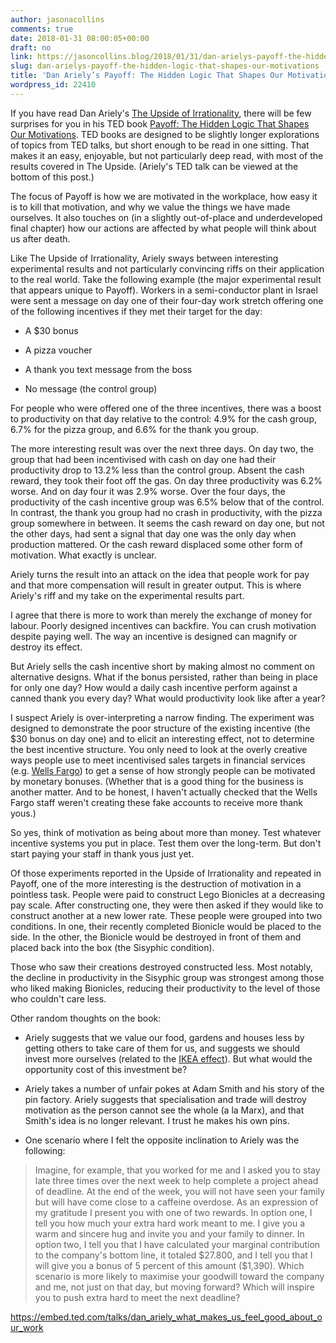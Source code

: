 ```yaml
---
author: jasonacollins
comments: true
date: 2018-01-31 08:00:05+00:00
draft: no
link: https://jasoncollins.blog/2018/01/31/dan-arielys-payoff-the-hidden-logic-that-shapes-our-motivations/
slug: dan-arielys-payoff-the-hidden-logic-that-shapes-our-motivations
title: 'Dan Ariely’s Payoff: The Hidden Logic That Shapes Our Motivations'
wordpress_id: 22410
---
```


If you have read Dan Ariely's [The Upside of Irrationality](https://jasoncollins.blog/2013/09/23/arielys-upside-irrationality/), there will be few surprises for you in his TED book [Payoff: The Hidden Logic That Shapes Our Motivations](http://amzn.to/2DGyh04). TED books are designed to be slightly longer explorations of topics from TED talks, but short enough to be read in one sitting. That makes it an easy, enjoyable, but not particularly deep read, with most of the results covered in The Upside. (Ariely's TED talk can be viewed at the bottom of this post.)

The focus of Payoff is how we are motivated in the workplace, how easy it is to kill that motivation, and why we value the things we have made ourselves. It also touches on (in a slightly out-of-place and underdeveloped final chapter) how our actions are affected by what people will think about us after death.

Like The Upside of Irrationality, Ariely sways between interesting experimental results and not particularly convincing riffs on their application to the real world. Take the following example (the major experimental result that appears unique to Payoff). Workers in a semi-conductor plant in Israel were sent a message on day one of their four-day work stretch offering one of the following incentives if they met their target for the day:




    
  * A $30 bonus

    
  * A pizza voucher

    
  * A thank you text message from the boss

    
  * No message (the control group)



For people who were offered one of the three incentives, there was a boost to productivity on that day relative to the control: 4.9% for the cash group, 6.7% for the pizza group, and 6.6% for the thank you group.

The more interesting result was over the next three days. On day two, the group that had been incentivised with cash on day one had their productivity drop to 13.2% less than the control group. Absent the cash reward, they took their foot off the gas. On day three productivity was 6.2% worse. And on day four it was 2.9% worse. Over the four days, the productivity of the cash incentive group was 6.5% below that of the control. In contrast, the thank you group had no crash in productivity, with the pizza group somewhere in between. It seems the cash reward on day one, but not the other days, had sent a signal that day one was the only day when production mattered. Or the cash reward displaced some other form of motivation. What exactly is unclear.

Ariely turns the result into an attack on the idea that people work for pay and that more compensation will result in greater output. This is where Ariely's riff and my take on the experimental results part.

I agree that there is more to work than merely the exchange of money for labour. Poorly designed incentives can backfire. You can crush motivation despite paying well. The way an incentive is designed can magnify or destroy its effect.

But Ariely sells the cash incentive short by making almost no comment on alternative designs. What if the bonus persisted, rather than being in place for only one day? How would a daily cash incentive perform against a canned thank you every day? What would productivity look like after a year?

I suspect Ariely is over-interpreting a narrow finding. The experiment was designed to demonstrate the poor structure of the existing incentive (the $30 bonus on day one) and to elicit an interesting effect, not to determine the best incentive structure. You only need to look at the overly creative ways people use to meet incentivised sales targets in financial services (e.g. [Wells Fargo](https://en.wikipedia.org/wiki/Wells_Fargo_account_fraud_scandal)) to get a sense of how strongly people can be motivated by monetary bonuses. (Whether that is a good thing for the business is another matter. And to be honest, I haven't actually checked that the Wells Fargo staff weren't creating these fake accounts to receive more thank yous.)

So yes, think of motivation as being about more than money. Test whatever incentive systems you put in place. Test them over the long-term. But don't start paying your staff in thank yous just yet.

Of those experiments reported in the Upside of Irrationality and repeated in Payoff, one of the more interesting is the destruction of motivation in a pointless task. People were paid to construct Lego Bionicles at a decreasing pay scale. After constructing one, they were then asked if they would like to construct another at a new lower rate. These people were grouped into two conditions. In one, their recently completed Bionicle would be placed to the side. In the other, the Bionicle would be destroyed in front of them and placed back into the box (the Sisyphic condition).

Those who saw their creations destroyed constructed less. Most notably, the decline in productivity in the Sisyphic group was strongest among those who liked making Bionicles, reducing their productivity to the level of those who couldn't care less.

Other random thoughts on the book:




    
  * Ariely suggests that we value our food, gardens and houses less by getting others to take care of them for us, and suggests we should invest more ourselves (related to the [IKEA effect](https://en.wikipedia.org/wiki/IKEA_effect)). But what would the opportunity cost of this investment be?

    
  * Ariely takes a number of unfair pokes at Adam Smith and his story of the pin factory. Ariely suggests that specialisation and trade will destroy motivation as the person cannot see the whole (a la Marx), and that Smith's idea is no longer relevant. I trust he makes his own pins.

    
  * One scenario where I felt the opposite inclination to Ariely was the following:





<blockquote>Imagine, for example, that you worked for me and I asked you to stay late three times over the next week to help complete a project ahead of deadline. At the end of the week, you will not have seen your family but will have come close to a caffeine overdose. As an expression of my gratitude I present you with one of two rewards. In option one, I tell you how much your extra hard work meant to me. I give you a warm and sincere hug and invite you and your family to dinner. In option two, I tell you that I have calculated your marginal contribution to the company's bottom line, it totaled $27.800, and I tell you that I will give you a bonus of 5 percent of this amount ($1,390). Which scenario is more likely to maximise your goodwill toward the company and me, not just on that day, but moving forward? Which will inspire you to push extra hard to meet the next deadline?</blockquote>



https://embed.ted.com/talks/dan_ariely_what_makes_us_feel_good_about_our_work

